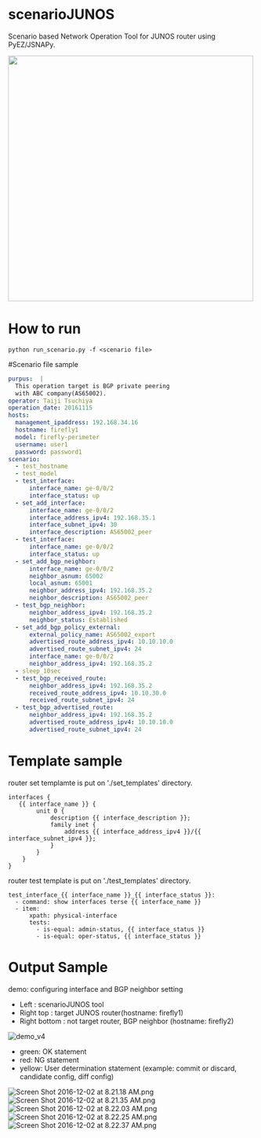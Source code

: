 # scenarioJUNOS
Scenario based Network Operation Tool for JUNOS router using PyEZ/JSNAPy.

<img src="https://cloud.githubusercontent.com/assets/7057797/21740465/592334f2-d4fe-11e6-83c9-68263642f252.png" width="500px">

# How to run

```
python run_scenario.py -f <scenario file>
```

#Scenario file sample

```yaml:scenario_demo.yml
purpus:  |
  This operation target is BGP private peering
  with ABC company(AS65002).
operator: Taiji Tsuchiya
operation_date: 20161115
hosts:
  management_ipaddress: 192.168.34.16
  hostname: firefly1
  model: firefly-perimeter
  username: user1
  password: password1
scenario:
  - test_hostname
  - test_model
  - test_interface:
      interface_name: ge-0/0/2
      interface_status: up
  - set_add_interface:
      interface_name: ge-0/0/2
      interface_address_ipv4: 192.168.35.1
      interface_subnet_ipv4: 30
      interface_description: AS65002_peer
  - test_interface:
      interface_name: ge-0/0/2
      interface_status: up
  - set_add_bgp_neighbor:
      interface_name: ge-0/0/2
      neighbor_asnum: 65002
      local_asnum: 65001
      neighbor_address_ipv4: 192.168.35.2
      neighbor_description: AS65002_peer
  - test_bgp_neighbor:
      neighbor_address_ipv4: 192.168.35.2
      neighbor_status: Established
  - set_add_bgp_policy_external:
      external_policy_name: AS65002_export
      advertised_route_address_ipv4: 10.10.10.0
      advertised_route_subnet_ipv4: 24
      interface_name: ge-0/0/2
      neighbor_address_ipv4: 192.168.35.2
  - sleep_10sec
  - test_bgp_received_route:
      neighbor_address_ipv4: 192.168.35.2
      received_route_address_ipv4: 10.10.30.0
      received_route_subnet_ipv4: 24
  - test_bgp_advertised_route:
      neighbor_address_ipv4: 192.168.35.2
      advertised_route_address_ipv4: 10.10.10.0
      advertised_route_subnet_ipv4: 24
```

# Template sample

router set templamte is put on './set_templates' directory.

```yaml:./set_templates/add_interface.jinja2
interfaces {
   {{ interface_name }} {
        unit 0 {            
            description {{ interface_description }};
            family inet {
                address {{ interface_address_ipv4 }}/{{ interface_subnet_ipv4 }};
            }
        }
    }
}
```

router test template is put on './test_templates' directory.

```yaml:./test_templates/test_interface.jinja2
test_interface_{{ interface_name }}_{{ interface_status }}:
  - command: show interfaces terse {{ interface_name }}
  - item:
      xpath: physical-interface
      tests:
        - is-equal: admin-status, {{ interface_status }}
        - is-equal: oper-status, {{ interface_status }}
```


# Output Sample
demo: configuring interface and BGP neighbor setting
- Left : scenarioJUNOS tool
- Right top : target JUNOS router(hostname: firefly1)
- Right bottom : not target router, BGP neighbor (hostname: firefly2)

![demo_v4](https://cloud.githubusercontent.com/assets/7057797/21755993/b575a47c-d65e-11e6-92cc-79cc69fda877.gif)


- green: OK statement
- red: NG statement
- yellow: User determination statement (example: commit or discard, candidate config, diff config)

![Screen Shot 2016-12-02 at 8.21.18 AM.png](https://qiita-image-store.s3.amazonaws.com/0/45596/bb6b4404-ea84-128a-c6d5-4575ce44a2a1.png)
![Screen Shot 2016-12-02 at 8.21.35 AM.png](https://qiita-image-store.s3.amazonaws.com/0/45596/a19f75c3-b707-50d0-7ea7-a1cdb682d98f.png)
![Screen Shot 2016-12-02 at 8.22.03 AM.png](https://qiita-image-store.s3.amazonaws.com/0/45596/0429eebd-9d78-8544-e7b6-f860eb9f43ed.png)
![Screen Shot 2016-12-02 at 8.22.25 AM.png](https://qiita-image-store.s3.amazonaws.com/0/45596/80e71156-02d4-e807-0a9c-fe9bf3781747.png)
![Screen Shot 2016-12-02 at 8.22.37 AM.png](https://qiita-image-store.s3.amazonaws.com/0/45596/7a852322-a2ef-5d22-85dc-fbbc107a31a0.png)

